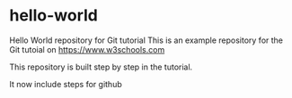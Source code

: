 # hello-world

Hello World repository for Git tutorial
This is an example repository for the Git tutoial on <https://www.w3schools.com>

This repository is built step by step in the tutorial.

It now include steps for github
